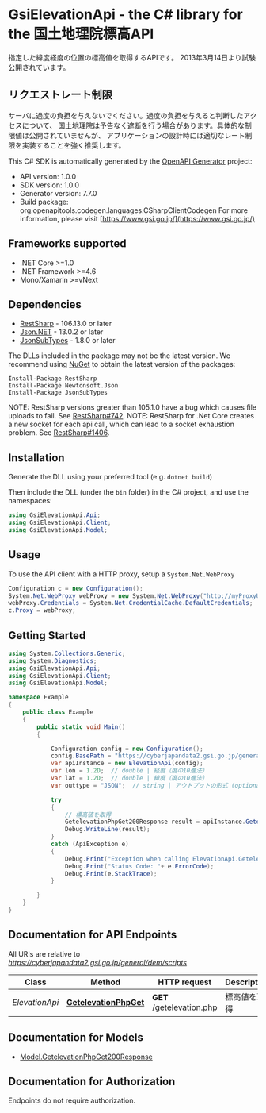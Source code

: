# GsiElevationApi - the C# library for the 国土地理院標高API

指定した緯度経度の位置の標高値を取得するAPIです。
2013年3月14日より試験公開されています。

## リクエストレート制限
サーバに過度の負担を与えないでください。過度の負担を与えると判断したアクセスについて、
国土地理院は予告なく遮断を行う場合があります。具体的な制限値は公開されていませんが、
アプリケーションの設計時には適切なレート制限を実装することを強く推奨します。


This C# SDK is automatically generated by the [OpenAPI Generator](https://openapi-generator.tech) project:

- API version: 1.0.0
- SDK version: 1.0.0
- Generator version: 7.7.0
- Build package: org.openapitools.codegen.languages.CSharpClientCodegen
    For more information, please visit [https://www.gsi.go.jp/](https://www.gsi.go.jp/)

<a id="frameworks-supported"></a>
## Frameworks supported
- .NET Core >=1.0
- .NET Framework >=4.6
- Mono/Xamarin >=vNext

<a id="dependencies"></a>
## Dependencies

- [RestSharp](https://www.nuget.org/packages/RestSharp) - 106.13.0 or later
- [Json.NET](https://www.nuget.org/packages/Newtonsoft.Json/) - 13.0.2 or later
- [JsonSubTypes](https://www.nuget.org/packages/JsonSubTypes/) - 1.8.0 or later

The DLLs included in the package may not be the latest version. We recommend using [NuGet](https://docs.nuget.org/consume/installing-nuget) to obtain the latest version of the packages:
```
Install-Package RestSharp
Install-Package Newtonsoft.Json
Install-Package JsonSubTypes
```

NOTE: RestSharp versions greater than 105.1.0 have a bug which causes file uploads to fail. See [RestSharp#742](https://github.com/restsharp/RestSharp/issues/742).
NOTE: RestSharp for .Net Core creates a new socket for each api call, which can lead to a socket exhaustion problem. See [RestSharp#1406](https://github.com/restsharp/RestSharp/issues/1406).

<a id="installation"></a>
## Installation
Generate the DLL using your preferred tool (e.g. `dotnet build`)

Then include the DLL (under the `bin` folder) in the C# project, and use the namespaces:
```csharp
using GsiElevationApi.Api;
using GsiElevationApi.Client;
using GsiElevationApi.Model;
```
<a id="usage"></a>
## Usage

To use the API client with a HTTP proxy, setup a `System.Net.WebProxy`
```csharp
Configuration c = new Configuration();
System.Net.WebProxy webProxy = new System.Net.WebProxy("http://myProxyUrl:80/");
webProxy.Credentials = System.Net.CredentialCache.DefaultCredentials;
c.Proxy = webProxy;
```

<a id="getting-started"></a>
## Getting Started

```csharp
using System.Collections.Generic;
using System.Diagnostics;
using GsiElevationApi.Api;
using GsiElevationApi.Client;
using GsiElevationApi.Model;

namespace Example
{
    public class Example
    {
        public static void Main()
        {

            Configuration config = new Configuration();
            config.BasePath = "https://cyberjapandata2.gsi.go.jp/general/dem/scripts";
            var apiInstance = new ElevationApi(config);
            var lon = 1.2D;  // double | 経度（度の10進法）
            var lat = 1.2D;  // double | 緯度（度の10進法）
            var outtype = "JSON";  // string | アウトプットの形式 (optional) 

            try
            {
                // 標高値を取得
                GetelevationPhpGet200Response result = apiInstance.GetelevationPhpGet(lon, lat, outtype);
                Debug.WriteLine(result);
            }
            catch (ApiException e)
            {
                Debug.Print("Exception when calling ElevationApi.GetelevationPhpGet: " + e.Message );
                Debug.Print("Status Code: "+ e.ErrorCode);
                Debug.Print(e.StackTrace);
            }

        }
    }
}
```

<a id="documentation-for-api-endpoints"></a>
## Documentation for API Endpoints

All URIs are relative to *https://cyberjapandata2.gsi.go.jp/general/dem/scripts*

Class | Method | HTTP request | Description
------------ | ------------- | ------------- | -------------
*ElevationApi* | [**GetelevationPhpGet**](docs/ElevationApi.md#getelevationphpget) | **GET** /getelevation.php | 標高値を取得


<a id="documentation-for-models"></a>
## Documentation for Models

 - [Model.GetelevationPhpGet200Response](docs/GetelevationPhpGet200Response.md)


<a id="documentation-for-authorization"></a>
## Documentation for Authorization

Endpoints do not require authorization.

